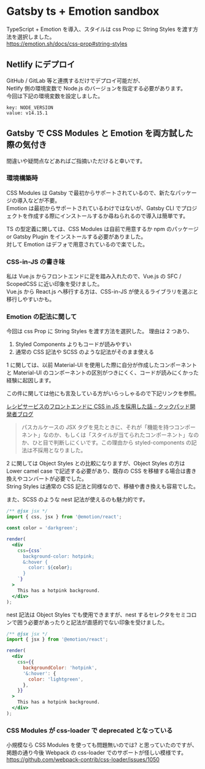 # Gatsby ts + Emotion sandbox

TypeScript + Emotion を導入、スタイルは css Prop に String Styles を渡す方法を選択しました。  
https://emotion.sh/docs/css-prop#string-styles

## Netlify にデプロイ

GitHub / GitLab 等と連携するだけでデプロイ可能だが、  
Netlify 側の環境変数で Node.js のバージョンを指定する必要があります。  
今回は下記の環境変数を設定しました。

```
key: NODE_VERSION
value: v14.15.1
```

## Gatsby で CSS Modules と Emotion を両方試した際の気付き

間違いや疑問点などあればご指摘いただけると幸いです。

### 環境構築時

CSS Modules は Gatsby で最初からサポートされているので、新たなパッケージの導入などが不要。  
Emotion は最初からサポートされているわけではないが、Gatsby CLI でプロジェクトを作成する際にインストールするか尋ねられるので導入は簡単です。

TS の型定義に関しては、CSS Modules は自前で用意するか npm のパッケージ or Gatsby Plugin をインストールする必要がありました。  
対して Emotion はデフォで用意されているので楽でした。

### CSS-in-JS の書き味

私は Vue.js からフロントエンドに足を踏み入れたので、Vue.js の SFC / ScopedCSS に近い印象を受けました。  
Vue.js から React.js へ移行する方は、CSS-in-JS が使えるライブラリを選ぶと移行しやすいかも。

### Emotion の記法に関して

今回は css Prop に String Styles を渡す方法を選択した。
理由は 2 つあり、

1. Styled Components よりもコードが読みやすい
2. 通常の CSS 記法や SCSS のような記法がそのまま使える

1 に関しては、以前 Material-UI を使用した際に自分が作成したコンポーネントと Material-UI のコンポーネントの区別がつきにくく、コードが読みにくかった経験に起因します。

この件に関しては他にも言及している方がいらっしゃるので下記リンクを参照。

[レシピサービスのフロントエンドに CSS in JS を採用した話 - クックパッド開発者ブログ](https://techlife.cookpad.com/entry/2021/03/15/090000)

> パスカルケースの JSX タグを見たときに、それが「機能を持つコンポーネント」なのか、もしくは「スタイルが当てられたコンポーネント」なのか、ひと目で判断しにくいです。この理由から styled-components の記法は不採用となりました。

2 に関しては Object Styles との比較になりますが、Object Styles の方は Lower camel case で記述する必要があり、既存の CSS を移植する場合は書き換えやコンバートが必要でした。  
String Styles は通常の CSS 記法と同様なので、移植や書き換えも容易でした。

また、SCSS のような nest 記法が使えるのも魅力的です。

```jsx
/** @jsx jsx */
import { css, jsx } from '@emotion/react';

const color = 'darkgreen';

render(
  <div
    css={css`
      background-color: hotpink;
      &:hover {
        color: ${color};
      }
    `}
  >
    This has a hotpink background.
  </div>
);
```

nest 記法は Object Styles でも使用できますが、nest するセレクタをセミコロンで囲う必要があったりと記法が直感的でない印象を受けました。

```jsx
/** @jsx jsx */
import { jsx } from '@emotion/react';

render(
  <div
    css={{
      backgroundColor: 'hotpink',
      '&:hover': {
        color: 'lightgreen',
      },
    }}
  >
    This has a hotpink background.
  </div>
);
```

### CSS Modules が css-loader で deprecated となっている

小規模なら CSS Modules を使っても問題無いのでは? と思っていたのですが、掲題の通り今後 Webpack の css-loader でのサポートが怪しい模様です。  
https://github.com/webpack-contrib/css-loader/issues/1050
